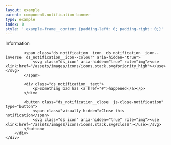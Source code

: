 ```yaml
---
layout: example
parent: component.notification-banner
type: example
index: 0
style: '.example-frame__content {padding-left: 0; padding-right: 0;}'
---
```


<div class="ds_notification  ds_reversed" data-module="ds-notification">
    <div class="ds_wrapper">
        <div class="ds_notification__content  ds_notification__content--has-close">
            <div role="heading" class="visually-hidden">Information</div>

            <span class="ds_notification__icon  ds_notification__icon--inverse  ds_notification__icon--colour" aria-hidden="true">
                <svg class="ds_icon" aria-hidden="true" role="img"><use xlink:href="/assets/images/icons/icons.stack.svg#priority_high"></use></svg>
            </span>

            <div class="ds_notification__text">
                <p>Something bad has <a href="#">happened</a></p>
            </div>

            <button class="ds_notification__close  js-close-notification" type="button">
                <span class="visually-hidden">Close this notification</span>
                <svg class="ds_icon" aria-hidden="true" role="img"><use xlink:href="/assets/images/icons/icons.stack.svg#close"></use></svg>
            </button>
        </div>
    </div>
</div>

